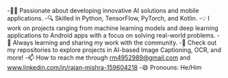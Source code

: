 -👨‍💻 Passionate about developing innovative AI solutions and mobile applications.
-🔍 Skilled in Python, TensorFlow, PyTorch, and Kotlin.
-💡 I work on projects ranging from machine learning models and deep learning applications to Android apps with a focus on solving real-world problems.
-🌟 Always learning and sharing my work with the community.
-🚀 Check out my repositories to explore projects in AI-based Image Captioning, OCR, and more!
-📫 How to reach me through rm4952989@gmail.com and www.linkedin.com/in/rajan-mishra-159604218
-😄 Pronouns: He/Him

<!---
rajan083/rajan083 is a ✨ special ✨ repository because its `README.md` (this file) appears on your GitHub profile.
You can click the Preview link to take a look at your changes.
--->

